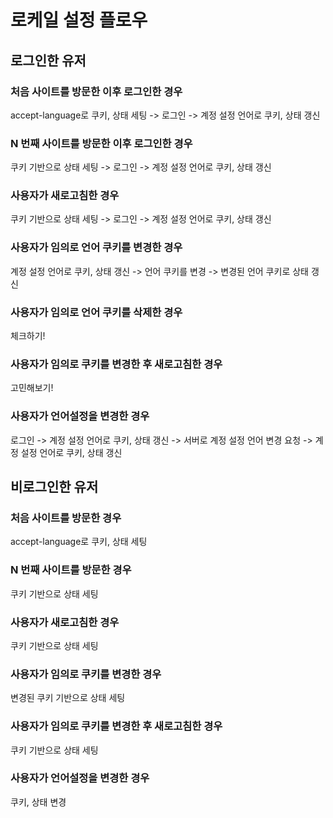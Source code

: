 # 로케일 설정 플로우

## 로그인한 유저
### 처음 사이트를 방문한 이후 로그인한 경우
accept-language로 쿠키, 상태 세팅 -> 로그인 -> 계정 설정 언어로 쿠키, 상태 갱신
### N 번째 사이트를 방문한 이후 로그인한 경우
쿠키 기반으로 상태 세팅 -> 로그인 -> 계정 설정 언어로 쿠키, 상태 갱신
### 사용자가 새로고침한 경우
쿠키 기반으로 상태 세팅 -> 로그인 -> 계정 설정 언어로 쿠키, 상태 갱신
### 사용자가 임의로 언어 쿠키를 변경한 경우
계정 설정 언어로 쿠키, 상태 갱신 -> 언어 쿠키를 변경 -> 변경된 언어 쿠키로 상태 갱신
### 사용자가 임의로 언어 쿠키를 삭제한 경우
체크하기!
### 사용자가 임의로 쿠키를 변경한 후 새로고침한 경우
고민해보기!
### 사용자가 언어설정을 변경한 경우
로그인 -> 계정 설정 언어로 쿠키, 상태 갱신 -> 서버로 계정 설정 언어 변경 요청 -> 계정 설정 언어로 쿠키, 상태 갱신

## 비로그인한 유저
### 처음 사이트를 방문한 경우
accept-language로 쿠키, 상태 세팅
### N 번째 사이트를 방문한 경우
쿠키 기반으로 상태 세팅
### 사용자가 새로고침한 경우
쿠키 기반으로 상태 세팅
### 사용자가 임의로 쿠키를 변경한 경우
변경된 쿠키 기반으로 상태 세팅
### 사용자가 임의로 쿠키를 변경한 후 새로고침한 경우
쿠키 기반으로 상태 세팅
### 사용자가 언어설정을 변경한 경우
쿠키, 상태 변경